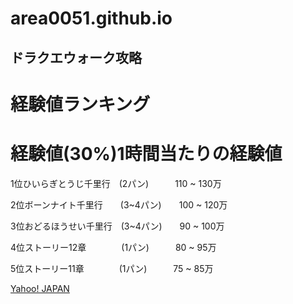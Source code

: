 # area0051.github.io

## ドラクエウォーク攻略

# 経験値ランキング 
# 経験値(30%)1時間当たりの経験値



1位ひいらぎとうじ千里行　(2パン)　　　110 ~ 130万

2位ボーンナイト千里行　　(3~4パン)　　100 ~ 120万

3位おどるほうせい千里行　(3~4パン)　　90  ~ 100万

4位ストーリー12章　　　　(1パン)　　　80  ~ 95万

5位ストーリー11章　　　　(1パン)　　　75  ~ 85万


[Yahoo! JAPAN](https://www.yahoo.co.jp)